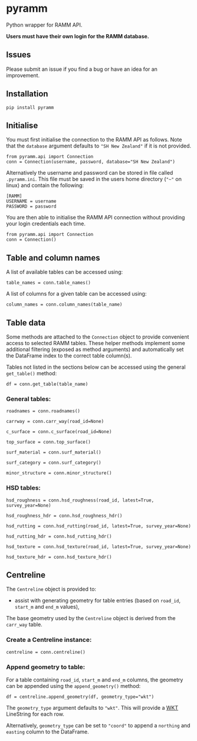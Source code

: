 # pyramm

Python wrapper for RAMM API.

**Users must have their own login for the RAMM database.**

## Issues

Please submit an issue if you find a bug or have an idea for an improvement.

## Installation

```
pip install pyramm
```

## Initialise

You must first initialise the connection to the RAMM API as follows. Note that the
`database` argument defaults to `"SH New Zealand"` if it is not provided.

```
from pyramm.api import Connection
conn = Connection(username, password, database="SH New Zealand")
```

Alternatively the username and password can be stored in file called `.pyramm.ini`. This
file must be saved in the users home directory (`"~"` on linux) and contain the following:

```
[RAMM]
USERNAME = username
PASSWORD = password
```

You are then able to initialise the RAMM API connection without providing your login
credentials each time.

```
from pyramm.api import Connection
conn = Connection()
```

## Table and column names

A list of available tables can be accessed using:

```
table_names = conn.table_names()
```

A list of columns for a given table can be accessed using:

```
column_names = conn.column_names(table_name)
```

## Table data

Some methods are attached to the `Connection` object to provide convenient access to
selected RAMM tables. These helper methods implement some additional filtering (exposed
as method arguments) and automatically set the DataFrame index to the correct table
column(s).

Tables not listed in the sections below can be accessed using the general `get_table()`
method:

```
df = conn.get_table(table_name)
```

### General tables:
```
roadnames = conn.roadnames()
```
```
carrway = conn.carr_way(road_id=None)
```
```
c_surface = conn.c_surface(road_id=None)
```
```
top_surface = conn.top_surface()
```
```
surf_material = conn.surf_material()
```
```
surf_category = conn.surf_category()
```
```
minor_structure = conn.minor_structure()
```

### HSD tables:

```
hsd_roughness = conn.hsd_roughness(road_id, latest=True, survey_year=None)
```
```
hsd_roughness_hdr = conn.hsd_roughness_hdr()
```
```
hsd_rutting = conn.hsd_rutting(road_id, latest=True, survey_year=None)
```
```
hsd_rutting_hdr = conn.hsd_rutting_hdr()
```
```
hsd_texture = conn.hsd_texture(road_id, latest=True, survey_year=None)
```
```
hsd_texture_hdr = conn.hsd_texture_hdr()
```

## Centreline

The `Centreline` object is provided to:
 - assist with generating geometry for table entries (based on `road_id`, `start_m` and
`end_m` values),
 <!-- - find the nearest geometry element to give a point (`latitude`, `longitude`),
 - find the displacement (in metres) along the nearest geometry element given a point
(`latitude`, `longitude`). -->

The base geometry used by the `Centreline` object is derived from the `carr_way` table.

### Create a Centreline instance:

```
centreline = conn.centreline()
```

### Append geometry to table:

For a table containing `road_id`, `start_m` and `end_m` columns, the geometry can be
appended using the `append_geometry()` method:

```
df = centreline.append_geometry(df, geometry_type="wkt")
```

The `geometry_type` argument defaults to `"wkt"`. This will provide a
[WKT](https://en.wikipedia.org/wiki/Well-known_text_representation_of_geometry)
LineString for each row.

Alternatively, `geometry_type` can be set to `"coord"` to append
a `northing` and `easting` column to the DataFrame.
